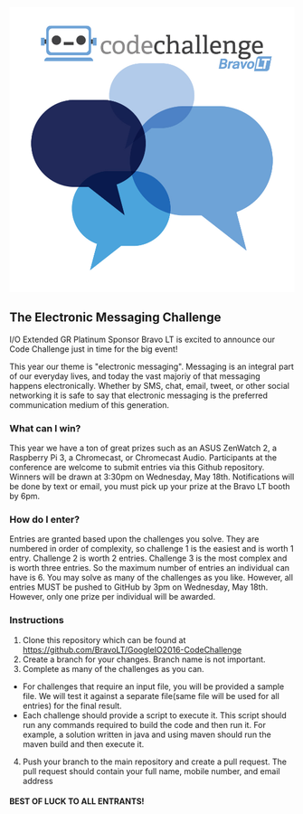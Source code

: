 ![2016 Bravo LT Code Challenge](images/Bravo-Code-Challenge_2016-IO_2-01.jpg)

## The Electronic Messaging Challenge
I/O Extended GR Platinum Sponsor Bravo LT is excited to announce our Code Challenge just in time for the big event!

This year our theme is "electronic messaging".  Messaging is an integral part of our everyday lives, and today the vast majoriy of that messaging happens electronically.  Whether by SMS, chat, email, tweet, or other social networking it is safe to say that electronic messaging is the preferred communication medium of this generation.   

### What can I win?
This year we have a ton of great prizes such as an ASUS ZenWatch 2, a Raspberry Pi 3, a Chromecast, or Chromecast Audio. Participants at the conference are welcome to submit entries via this Github repository.  Winners will be drawn at 3:30pm on Wednesday, May 18th.  Notifications will be done by text or email, you must pick up your prize at the Bravo LT booth by 6pm.

### How do I enter?
Entries are granted based upon the challenges you solve.  They are numbered in order of complexity, so challenge 1 is the easiest and is worth 1 entry.  Challenge 2 is worth 2 entries.  Challenge 3 is the most complex and is worth three entries.  So the maximum number of entries an individual can have is 6. You may solve as many of the challenges as you like.  However, all entries MUST be pushed to GitHub by 3pm on Wednesday, May 18th. However, only one prize per individual will be awarded.


### Instructions
1. Clone this repository which can be found at https://github.com/BravoLT/GoogleIO2016-CodeChallenge
2. Create a branch for your changes. Branch name is not important.
3. Complete as many of the challenges as you can.  
  * For challenges that require an input file, you will be provided a sample file. We will test it against a separate file(same file will be used for all entries) for the final result.
  * Each challenge should provide a script to execute it.  This script should run any commands required to build the code and then run it.  For example, a solution written in java and using maven should run the maven build and then execute it.
4. Push your branch to the main repository and create a pull request. The pull request should contain your full name, mobile number, and email address



#### BEST OF LUCK TO ALL ENTRANTS!


